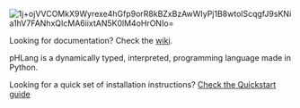 ![1j+ojVVCOMkX9Wyrexe4hGfp9orR8kBZxBzAwWIyPj1B8wtolScqgfJ9sKNia1hV7FANhxQIcMA6iixtAN5K0lM4oHrONIo=](https://user-images.githubusercontent.com/62612165/147608212-27fad79e-976f-4a6c-9852-e93f22ea00f8.png)

Looking for documentation? Check the [wiki](https://github.com/HENRYMARTIN5/PhLang/wiki).

pHLang is a dynamically typed, interpreted, programming language made in Python.

Looking for a quick set of installation instructions? [Check the Quickstart guide](https://github.com/HENRYMARTIN5/PhLang/wiki/Quickstart-&-Advanced-Installation-Guide)
 

